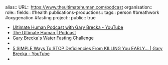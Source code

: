 alias::
URL:: https://www.theultimatehuman.com/podcast
organisation::
role:: 
fields:: #health 
publications-productions:: 
tags:: person #breathwork #oxygenation #fasting 
project::
public:: true

- [Ultimate Human Podcast with Gary Brecka - YouTube](https://www.youtube.com/@ultimatehumanpodcast)
- [The Ultimate Human | Podcast](https://www.theultimatehuman.com/podcast)
- [Gary Brecka's Water Fasting Challenge](https://www.theultimatehuman.com/post/gary-breckas-water-fasting-challenge)
-
- [5 SIMPLE Ways To STOP Deficiencies From KILLING You EARLY... | Gary Brecka - YouTube](https://www.youtube.com/watch?v=8GOrr1GKYcw)
-